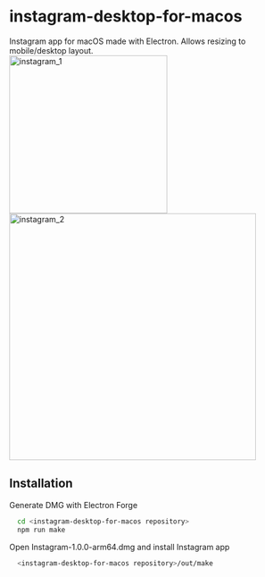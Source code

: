 
# instagram-desktop-for-macos

Instagram app for macOS made with Electron.  Allows resizing to mobile/desktop layout.
<br/>
<img width="283" alt="instagram_1" src="https://github.com/hakuberry/instagram-desktop-for-macos/assets/26236571/85ee2528-e470-4801-b605-541b809608d7">
<img width="442" alt="instagram_2" src="https://github.com/hakuberry/instagram-desktop-for-macos/assets/26236571/b6fcc8bf-0d1b-4699-b894-b5d01e51ebe6">
<br/>

## Installation

Generate DMG with Electron Forge

```bash
  cd <instagram-desktop-for-macos repository>
  npm run make
```
Open Instagram-1.0.0-arm64.dmg and install Instagram app

```bash
  <instagram-desktop-for-macos repository>/out/make
```
<br/>
